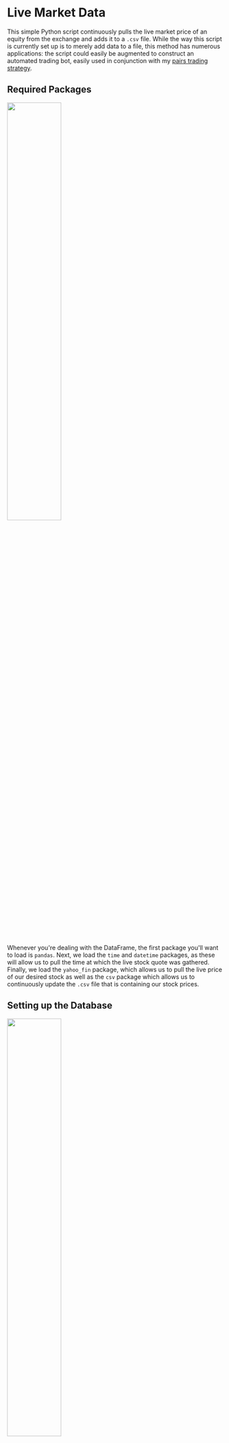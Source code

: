 # Live Market Data

This simple Python script continuously pulls the live market price of an equity from the exchange and adds it to a <code>.csv</code> file. While the way this script is currently set up is to merely add data to a file, this method has numerous applications: the script could easily be augmented to construct an automated trading bot, easily used in conjunction with my [pairs trading strategy](https://github.com/ldwhite/PairsTrading).

## Required Packages

<img src = "https://github.com/ldwhite/Live_Market_Data/blob/main/images/packages.png" style = "width:50%" />

Whenever you're dealing with the DataFrame, the first package you'll want to load is <code>pandas</code>. Next, we load the <code>time</code> and <code>datetime</code> packages, as these will allow us to pull the time at which the live stock quote was gathered. Finally, we load the <code>yahoo_fin</code> package, which allows us to pull the live price of our desired stock as well as the <code>csv</code> package which allows us to continuously update the <code>.csv</code> file that is containing our stock prices.

## Setting up the Database

<img src = "https://github.com/ldwhite/Live_Market_Data/blob/main/images/setup.png" style = "width:50%" />

To make this script easily implemented with the stock of your choice, the ticker is input by the user. Next, we create the <code>price</code> and <code>now</code> variables which will list our live stock data and time. We then construct a dictionary containing only the pricing data, which is then used to create our DataFrame, using the time at which the stock price was quoted as the index.

## Gathering the Live Data

<img src = "https://github.com/ldwhite/Live_Market_Data/blob/main/images/execution.png" style = "width:50%" />

We then export the DataFrame to a <code>.csv</code> file and create a function called <code>save_data()</code> which appends the existing <code>.csv</code> file with the new stock price. We then continuously pull the live stock price, calling our <code>save_data()</code> function to add this new data to our <code>.csv</code> file, and specify that we want the price quotes to be pulled every 10 seconds with <code>time.sleep(10)</code>.
